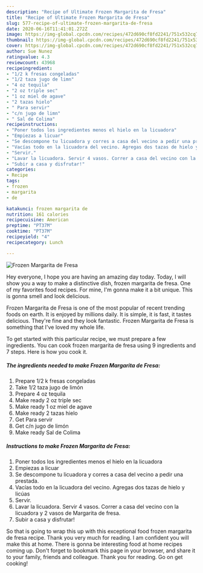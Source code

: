 ```yaml
---
description: "Recipe of Ultimate Frozen Margarita de Fresa"
title: "Recipe of Ultimate Frozen Margarita de Fresa"
slug: 577-recipe-of-ultimate-frozen-margarita-de-fresa
date: 2020-06-16T11:41:01.272Z
image: https://img-global.cpcdn.com/recipes/472d690cf8fd2241/751x532cq70/frozen-margarita-de-fresa-foto-principal.jpg
thumbnail: https://img-global.cpcdn.com/recipes/472d690cf8fd2241/751x532cq70/frozen-margarita-de-fresa-foto-principal.jpg
cover: https://img-global.cpcdn.com/recipes/472d690cf8fd2241/751x532cq70/frozen-margarita-de-fresa-foto-principal.jpg
author: Sue Nunez
ratingvalue: 4.3
reviewcount: 43968
recipeingredient:
- "1/2 k fresas congeladas"
- "1/2 taza jugo de limn"
- "4 oz tequila"
- "2 oz triple sec"
- "1 oz miel de agave"
- "2 tazas hielo"
- " Para servir"
- "c/n jugo de limn"
- " Sal de Colima"
recipeinstructions:
- "Poner todos los ingredientes menos el hielo en la licuadora"
- "Empiezas a licuar"
- "Se descompone tu licuadora y corres a casa del vecino a pedir una prestada."
- "Vacías todo en la licuadora del vecino. Agregas dos tazas de hielo y licúas"
- "Servir."
- "Lavar la licuadora. Servir 4 vasos. Correr a casa del vecino con la licuadora y 2 vasos de Margarita de fresa."
- "Subir a casa y disfrutar!"
categories:
- Recipe
tags:
- frozen
- margarita
- de

katakunci: frozen margarita de 
nutrition: 161 calories
recipecuisine: American
preptime: "PT37M"
cooktime: "PT37M"
recipeyield: "4"
recipecategory: Lunch

---
```



![Frozen Margarita de Fresa](https://img-global.cpcdn.com/recipes/472d690cf8fd2241/751x532cq70/frozen-margarita-de-fresa-foto-principal.jpg)

Hey everyone, I hope you are having an amazing day today. Today, I will show you a way to make a distinctive dish, frozen margarita de fresa. One of my favorites food recipes. For mine, I'm gonna make it a bit unique. This is gonna smell and look delicious.

Frozen Margarita de Fresa is one of the most popular of recent trending foods on earth. It is enjoyed by millions daily. It is simple, it is fast, it tastes delicious. They're fine and they look fantastic. Frozen Margarita de Fresa is something that I've loved my whole life.




To get started with this particular recipe, we must prepare a few ingredients. You can cook frozen margarita de fresa using 9 ingredients and 7 steps. Here is how you cook it.

<!--inarticleads1-->

##### The ingredients needed to make Frozen Margarita de Fresa:

1. Prepare 1/2 k fresas congeladas
1. Take 1/2 taza jugo de limón
1. Prepare 4 oz tequila
1. Make ready 2 oz triple sec
1. Make ready 1 oz miel de agave
1. Make ready 2 tazas hielo
1. Get  Para servir
1. Get c/n jugo de limón
1. Make ready  Sal de Colima




<!--inarticleads2-->

##### Instructions to make Frozen Margarita de Fresa:

1. Poner todos los ingredientes menos el hielo en la licuadora
1. Empiezas a licuar
1. Se descompone tu licuadora y corres a casa del vecino a pedir una prestada.
1. Vacías todo en la licuadora del vecino. Agregas dos tazas de hielo y licúas
1. Servir.
1. Lavar la licuadora. Servir 4 vasos. Correr a casa del vecino con la licuadora y 2 vasos de Margarita de fresa.
1. Subir a casa y disfrutar!




So that is going to wrap this up with this exceptional food frozen margarita de fresa recipe. Thank you very much for reading. I am confident you will make this at home. There is gonna be interesting food at home recipes coming up. Don't forget to bookmark this page in your browser, and share it to your family, friends and colleague. Thank you for reading. Go on get cooking!
